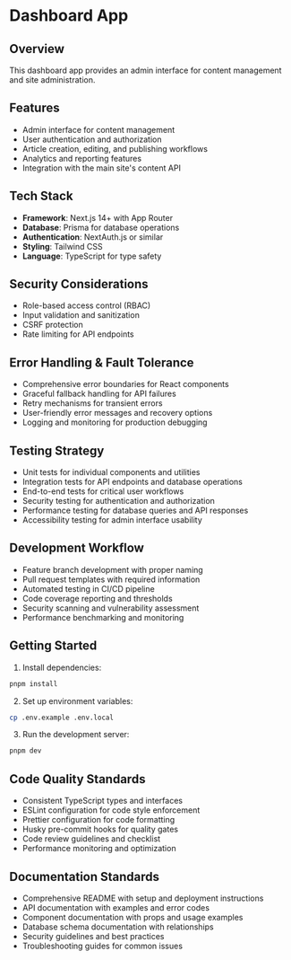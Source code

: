 # Dashboard App

## Overview
This dashboard app provides an admin interface for content management and site administration.

## Features
- Admin interface for content management
- User authentication and authorization
- Article creation, editing, and publishing workflows
- Analytics and reporting features
- Integration with the main site's content API

## Tech Stack
- **Framework**: Next.js 14+ with App Router
- **Database**: Prisma for database operations
- **Authentication**: NextAuth.js or similar
- **Styling**: Tailwind CSS
- **Language**: TypeScript for type safety

## Security Considerations
- Role-based access control (RBAC)
- Input validation and sanitization
- CSRF protection
- Rate limiting for API endpoints

## Error Handling & Fault Tolerance
- Comprehensive error boundaries for React components
- Graceful fallback handling for API failures
- Retry mechanisms for transient errors
- User-friendly error messages and recovery options
- Logging and monitoring for production debugging

## Testing Strategy
- Unit tests for individual components and utilities
- Integration tests for API endpoints and database operations
- End-to-end tests for critical user workflows
- Security testing for authentication and authorization
- Performance testing for database queries and API responses
- Accessibility testing for admin interface usability

## Development Workflow
- Feature branch development with proper naming
- Pull request templates with required information
- Automated testing in CI/CD pipeline
- Code coverage reporting and thresholds
- Security scanning and vulnerability assessment
- Performance benchmarking and monitoring

## Getting Started

1. Install dependencies:
```bash
pnpm install
```

2. Set up environment variables:
```bash
cp .env.example .env.local
```

3. Run the development server:
```bash
pnpm dev
```

## Code Quality Standards
- Consistent TypeScript types and interfaces
- ESLint configuration for code style enforcement
- Prettier configuration for code formatting
- Husky pre-commit hooks for quality gates
- Code review guidelines and checklist
- Performance monitoring and optimization

## Documentation Standards
- Comprehensive README with setup and deployment instructions
- API documentation with examples and error codes
- Component documentation with props and usage examples
- Database schema documentation with relationships
- Security guidelines and best practices
- Troubleshooting guides for common issues